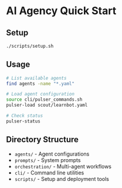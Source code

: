 # AI Agency Quick Start

## Setup
```bash
./scripts/setup.sh
```

## Usage
```bash
# List available agents
find agents -name "*.yaml"

# Load agent configuration
source cli/pulser_commands.sh
pulser-load scout/learnbot.yaml

# Check status
pulser-status
```

## Directory Structure
- `agents/` - Agent configurations
- `prompts/` - System prompts
- `orchestration/` - Multi-agent workflows
- `cli/` - Command line utilities
- `scripts/` - Setup and deployment tools
